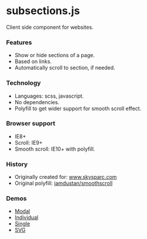 # subsections.js

Client side component for websites.

### Features

* Show or hide sections of a page.
* Based on links.
* Automatically scroll to section, if needed.

### Technology

* Languages: scss, javascript.
* No dependencies.
* Polyfill to get wider support for smooth scroll effect.

### Browser support

* IE8+
* Scroll: IE9+
* Smooth scroll: IE10+ with polyfill.

### History

* Originally created for: www.skysparc.com
* Original polyfill: [iamdustan/smoothscroll](https://github.com/iamdustan/smoothscroll)

### Demos

* [Modal](https://johnmodig.github.io/subsections.js/demo/1-Modal.html)
* [Individual](https://johnmodig.github.io/subsections.js/demo/2-Individual.html)
* [Single](https://johnmodig.github.io/subsections.js/demo/3-Single.html)
* [SVG](https://johnmodig.github.io/subsections.js/demo/4-SVG.html)
